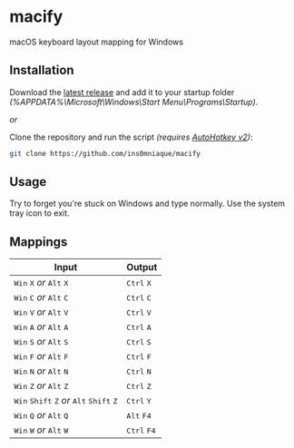 # macify

macOS keyboard layout mapping for Windows

## Installation

Download the [latest release](https://github.com/ins0mniaque/macify/releases) and add it to your startup folder _(%APPDATA%\Microsoft\Windows\Start Menu\Programs\Startup)_.

_or_

Clone the repository and run the script _(requires [AutoHotkey v2](https://www.autohotkey.com/v2))_:

```bash
git clone https://github.com/ins0mniaque/macify
```

## Usage

Try to forget you're stuck on Windows and type normally. Use the system tray icon to exit.

## Mappings

| Input                                                        | Output                        |
| ------------------------------------------------------------ | ----------------------------- |
| <kbd>Win</kbd> <kbd>X</kbd> _or_ <kbd>Alt</kbd> <kbd>X</kbd> | <kbd>Ctrl</kbd> <kbd>X</kbd>  |
| <kbd>Win</kbd> <kbd>C</kbd> _or_ <kbd>Alt</kbd> <kbd>C</kbd> | <kbd>Ctrl</kbd> <kbd>C</kbd>  |
| <kbd>Win</kbd> <kbd>V</kbd> _or_ <kbd>Alt</kbd> <kbd>V</kbd> | <kbd>Ctrl</kbd> <kbd>V</kbd>  |
| <kbd>Win</kbd> <kbd>A</kbd> _or_ <kbd>Alt</kbd> <kbd>A</kbd> | <kbd>Ctrl</kbd> <kbd>A</kbd>  |
| <kbd>Win</kbd> <kbd>S</kbd> _or_ <kbd>Alt</kbd> <kbd>S</kbd> | <kbd>Ctrl</kbd> <kbd>S</kbd>  |
| <kbd>Win</kbd> <kbd>F</kbd> _or_ <kbd>Alt</kbd> <kbd>F</kbd> | <kbd>Ctrl</kbd> <kbd>F</kbd>  |
| <kbd>Win</kbd> <kbd>N</kbd> _or_ <kbd>Alt</kbd> <kbd>N</kbd> | <kbd>Ctrl</kbd> <kbd>N</kbd>  |
| <kbd>Win</kbd> <kbd>Z</kbd> _or_ <kbd>Alt</kbd> <kbd>Z</kbd> | <kbd>Ctrl</kbd> <kbd>Z</kbd>  |
| <kbd>Win</kbd> <kbd>Shift</kbd> <kbd>Z</kbd> _or_ <kbd>Alt</kbd> <kbd>Shift</kbd> <kbd>Z</kbd> | <kbd>Ctrl</kbd> <kbd>Y</kbd> |
| <kbd>Win</kbd> <kbd>Q</kbd> _or_ <kbd>Alt</kbd> <kbd>Q</kbd> | <kbd>Alt</kbd> <kbd>F4</kbd>  |
| <kbd>Win</kbd> <kbd>W</kbd> _or_ <kbd>Alt</kbd> <kbd>W</kbd> | <kbd>Ctrl</kbd> <kbd>F4</kbd> |